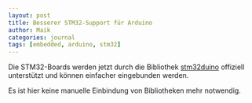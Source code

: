 ```yaml
---
layout: post
title: Besserer STM32-Support für Arduino
author: Maik
categories: journal
tags: [embedded, arduino, stm32]
---
```


Die STM32-Boards werden jetzt durch die Bibliothek [stm32duino](https://github.com/stm32duino/Arduino_Core_STM32) 
offiziell unterstützt und können einfacher eingebunden werden.

Es ist hier keine manuelle Einbindung von Bibliotheken mehr notwendig.


